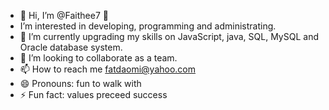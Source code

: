 - 👋 Hi, I’m @Faithee7 👀
- I’m interested in developing, programming and administrating.
- 🌱 I’m currently upgrading my skills on JavaScript, java, SQL, MySQL and Oracle database system. 
- 💞️ I’m looking to collaborate as a team.
- 📫 How to reach me fatdaomi@yahoo.com
- 😄 Pronouns: fun to walk with
- ⚡ Fun fact: values preceed success

<!---
Faithee7/Faithee7 is a ✨ special ✨ repository because its `README.md` (this file) appears on your GitHub profile.
You can click the Preview link to take a look at your changes.
--->
